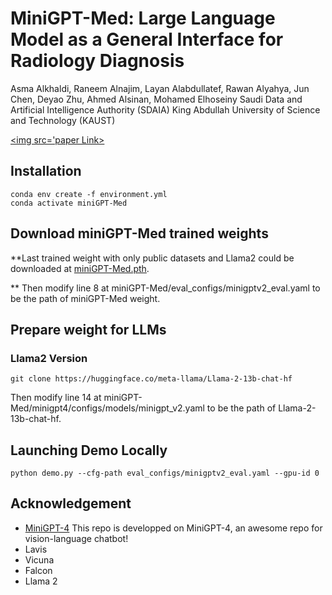 # MiniGPT-Med: Large Language Model as a General Interface for Radiology Diagnosis
Asma Alkhaldi, Raneem Alnajim, Layan Alabdullatef, Rawan Alyahya, Jun Chen, Deyao Zhu, Ahmed Alsinan, Mohamed Elhoseiny
Saudi Data and Artificial Intelligence Authority (SDAIA)
King Abdullah University of Science and Technology (KAUST)

<a href='MiniGPT-Med.pdf'><img src='paper Link></a>

## Installation
```
conda env create -f environment.yml
conda activate miniGPT-Med
```

## Download miniGPT-Med trained weights

**Last trained weight with only public datasets and Llama2 could be downloaded at [miniGPT-Med.pth](https://drive.google.com/file/d/18C5KkAkdsW04IMnKX8s_HaL__f8Zlf7B/view?usp=sharing).

** Then modify line 8 at miniGPT-Med/eval_configs/minigptv2_eval.yaml to be the path of miniGPT-Med weight.

## Prepare weight for LLMs

### Llama2 Version

```shell
git clone https://huggingface.co/meta-llama/Llama-2-13b-chat-hf
```

Then modify line 14 at miniGPT-Med/minigpt4/configs/models/minigpt_v2.yaml to be the path of Llama-2-13b-chat-hf.

## Launching Demo Locally

```
python demo.py --cfg-path eval_configs/minigptv2_eval.yaml --gpu-id 0
```

## Acknowledgement

- [MiniGPT-4](https://minigpt-4.github.io/) This repo is developped on MiniGPT-4, an awesome repo for vision-language chatbot!
- Lavis
- Vicuna
- Falcon
- Llama 2
